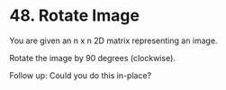 # 48. Rotate Image
You are given an n x n 2D matrix representing an image.

Rotate the image by 90 degrees (clockwise).

Follow up:
Could you do this in-place?
